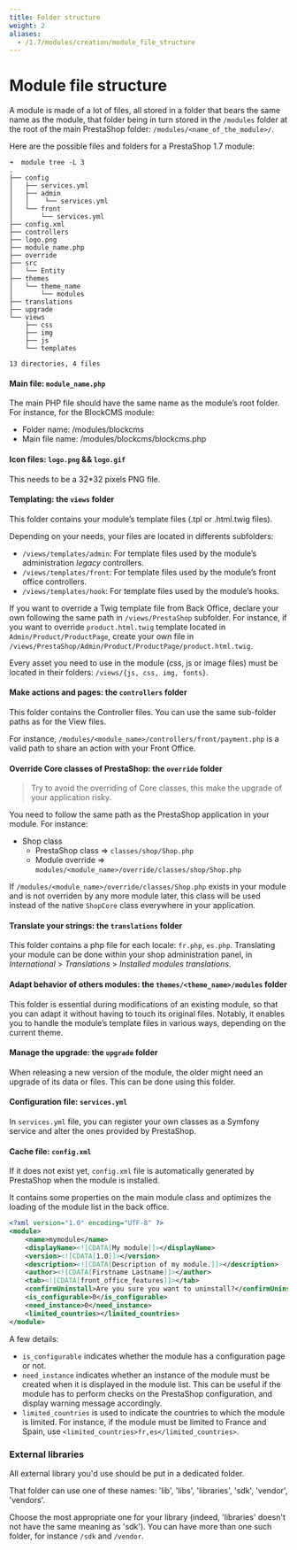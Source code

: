 ```yaml
---
title: Folder structure
weight: 2
aliases:
  - /1.7/modules/creation/module_file_structure
---
```


# Module file structure

A module is made of a lot of files, all stored in a folder that bears
the same name as the module, that folder being in turn stored in the
`/modules` folder at the root of the main PrestaShop folder:
`/modules/<name_of_the_module>/`.

Here are the possible files and folders for a PrestaShop 1.7 module:

```
➜  module tree -L 3
.
├── config
│   ├── services.yml
│   ├── admin
│   │    └── services.yml
│   └── front
│       └── services.yml
├── config.xml
├── controllers
├── logo.png
├── module_name.php
├── override
├── src
│   └── Entity
├── themes
│   └── theme_name
│       └── modules
├── translations
├── upgrade
└── views
    ├── css
    ├── img
    ├── js
    └── templates

13 directories, 4 files
```

#### Main file: `module_name.php`

The main PHP file should have the same name as the module’s root folder. For instance, for the BlockCMS module:

* Folder name: /modules/blockcms
* Main file name: /modules/blockcms/blockcms.php

#### Icon files: `logo.png` && `logo.gif`

This needs to be a 32*32 pixels PNG file.

#### Templating: the `views` folder

This folder contains your module’s template files (.tpl or .html.twig files).

Depending on your needs, your files are located in differents subfolders:

* `/views/templates/admin`: For template files used by the module’s administration *legacy* controllers.
* `/views/templates/front`: For template files used by the module’s front office controllers.
* `/views/templates/hook`: For template files used by the module’s hooks.

If you want to override a Twig template file from Back Office, declare your own following the same path in
`/views/PrestaShop` subfolder. For instance, if you want to override `product.html.twig` template located in `Admin/Product/ProductPage`, create your own file in `/views/PrestaShop/Admin/Product/ProductPage/product.html.twig`.

Every asset you need to use in the module (css, js or image files) must be located in their folders: `/views/{js, css, img, fonts}`.

#### Make actions and pages: the `controllers` folder

This folder contains the Controller files. You can use the same sub-folder paths as for the View files.

For instance, `/modules/<module_name>/controllers/front/payment.php` is a valid path to share an action with your Front Office.

#### Override Core classes of PrestaShop: the `override` folder

> Try to avoid the overriding of Core classes, this make the upgrade of your application risky.

You need to follow the same path as the PrestaShop application in your module. For instance:

* Shop class
  * PrestaShop class => `classes/shop/Shop.php`
  * Module override => `modules/<module_name>/override/classes/shop/Shop.php`

If `/modules/<module_name>/override/classes/Shop.php` exists in your module and is not overriden by any more module later, this class will be used instead of the native `ShopCore` class everywhere in your application.

#### Translate your strings: the `translations` folder

This folder contains a php file for each locale: `fr.php`, `es.php`.
Translating your module can be done within your shop administration panel, in *International* > *Translations* > *Installed modules translations*.

#### Adapt behavior of others modules: the `themes/<theme_name>/modules` folder

This folder is essential during modifications of an existing module, so that you can adapt it without having to touch its original files. Notably, it enables you to handle the module’s template files in various ways, depending on the current theme.

#### Manage the upgrade: the `upgrade` folder

When releasing a new version of the module, the older might need an upgrade of its data or files. This can be done using this folder.

#### Configuration file: `services.yml`

In `services.yml` file, you can register your own classes as a Symfony service and alter the ones provided by PrestaShop.

#### Cache file: `config.xml`

If it does not exist yet, `config.xml` file is automatically generated by PrestaShop when the module is installed.

It contains some properties on the main module class and optimizes the loading of the
module list in the back office.

```xml
<?xml version="1.0" encoding="UTF-8" ?>
<module>
    <name>mymodule</name>
    <displayName><![CDATA[My module]]></displayName>
    <version><![CDATA[1.0]]></version>
    <description><![CDATA[Description of my module.]]></description>
    <author><![CDATA[Firstname Lastname]]></author>
    <tab><![CDATA[front_office_features]]></tab>
    <confirmUninstall>Are you sure you want to uninstall?</confirmUninstall>
    <is_configurable>0</is_configurable>
    <need_instance>0</need_instance>
    <limited_countries></limited_countries>
</module>
```

A few details:

-   `is_configurable` indicates whether the module has a configuration
    page or not.
-   `need_instance` indicates whether an instance of the module must be
    created when it is displayed in the module list. This can be useful
    if the module has to perform checks on the PrestaShop configuration,
    and display warning message accordingly.
-   `limited_countries` is used to indicate the countries to which the
    module is limited. For instance, if the module must be limited to
    France and Spain, use
    `<limited_countries>fr,es</limited_countries>`.

### External libraries

All external library you'd use should be put in a dedicated folder.

That folder can use one of these names: 'lib', 'libs', 'libraries',
'sdk', 'vendor', 'vendors'.

Choose the most appropriate one for your library (indeed, 'libraries'
doesn't not have the same meaning as 'sdk'). You can have more than one
such folder, for instance `/sdk` and `/vendor`.
